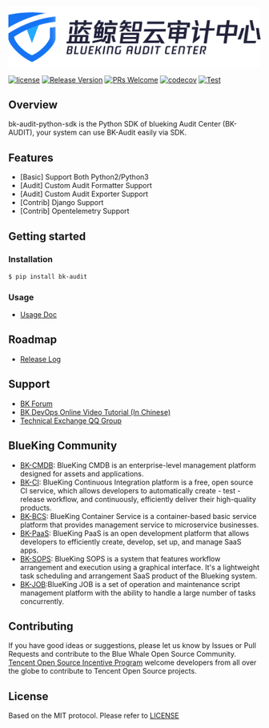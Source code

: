 ![logo.png](assests/logo.png)

[![license](https://img.shields.io/badge/license-MIT-brightgreen.svg?style=flat)](https://github.com/TencentBlueKing/bk-audit-python-sdk/blob/master/LICENSE.txt)
[![Release Version](https://img.shields.io/badge/release-1.0.8-brightgreen.svg)](https://github.com/TencentBlueKing/bk-audit-python-sdk/releases)
[![PRs Welcome](https://img.shields.io/badge/PRs-welcome-brightgreen.svg)](https://github.com/TencentBlueKing/bk-audit-python-sdk/pulls)
[![codecov](https://codecov.io/github/TencentBlueKing/bk-audit-python-sdk/branch/master/graph/badge.svg?token=CUG20ZMOVQ)](https://codecov.io/github/TencentBlueKing/bk-audit-python-sdk)
[![Test](https://github.com/TencentBlueKing/bk-audit-python-sdk/actions/workflows/unittest_py3.yml/badge.svg)](https://github.com/TencentBlueKing/bk-audit-python-sdk/actions/workflows/unittest_py3.yml)

## Overview

bk-audit-python-sdk is the Python SDK of blueking Audit Center (BK-AUDIT), your system can use BK-Audit easily via SDK.

## Features

- [Basic] Support Both Python2/Python3
- [Audit] Custom Audit Formatter Support
- [Audit] Custom Audit Exporter Support
- [Contrib] Django Support
- [Contrib] Opentelemetry Support

## Getting started

### Installation

```bash
$ pip install bk-audit
```

### Usage

- [Usage Doc](docs/usage.md)

## Roadmap

- [Release Log](release.md)

## Support

- [BK Forum](https://bk.tencent.com/s-mart/community)
- [BK DevOps Online Video Tutorial (In Chinese)](https://bk.tencent.com/s-mart/video/)
- [Technical Exchange QQ Group](https://jq.qq.com/?_wv=1027&k=5zk8F7G)

## BlueKing Community

- [BK-CMDB](https://github.com/Tencent/bk-cmdb): BlueKing CMDB is an enterprise-level management platform designed for assets and applications.
- [BK-CI](https://github.com/Tencent/bk-ci): BlueKing Continuous Integration platform is a free, open source CI service, which allows developers to automatically create - test - release workflow, and continuously, efficiently deliver their high-quality products.
- [BK-BCS](https://github.com/Tencent/bk-bcs): BlueKing Container Service is a container-based basic service platform that provides management service to microservice businesses.
- [BK-PaaS](https://github.com/Tencent/bk-paas): BlueKing PaaS is an open development platform that allows developers to efficiently create, develop, set up, and manage SaaS apps.
- [BK-SOPS](https://github.com/Tencent/bk-sops): BlueKing SOPS is a system that features workflow arrangement and execution using a graphical interface. It's a lightweight task scheduling and arrangement SaaS product of the Blueking system.
- [BK-JOB](https://github.com/Tencent/bk-job):BlueKing JOB is a set of operation and maintenance script management platform with the ability to handle a large number of tasks concurrently.


## Contributing

If you have good ideas or suggestions, please let us know by Issues or Pull Requests and contribute to the Blue Whale Open Source Community.      
[Tencent Open Source Incentive Program](https://opensource.tencent.com/contribution) welcome developers from all over the globe to contribute to Tencent Open Source projects.

## License

Based on the MIT protocol. Please refer to [LICENSE](LICENSE.txt)
